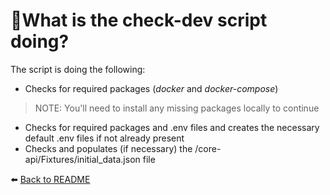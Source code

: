 # 🤔What is the check-dev script doing?

The script is doing the following:
- Checks for required packages (_docker_ and _docker-compose_)
> NOTE: You'll need to install any missing packages locally to continue
- Checks for required packages and .env files and creates the necessary default .env files if not already present
- Checks and populates (if necessary) the /core-api/Fixtures/initial_data.json file

⬅️ [Back to README](../../README.md)
